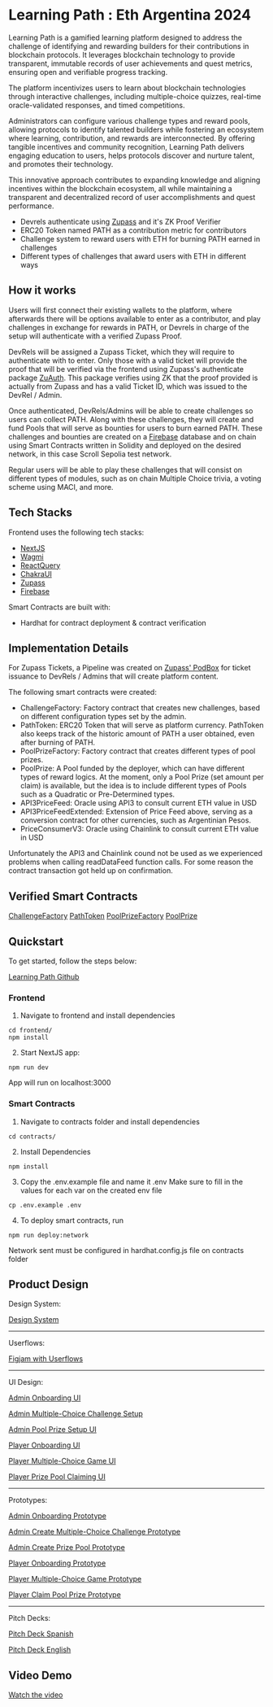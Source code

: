 # Learning Path : Eth Argentina 2024

Learning Path is a gamified learning platform designed to address the challenge of identifying and rewarding builders for their contributions in blockchain protocols. It leverages blockchain technology to provide transparent, immutable records of user achievements and quest metrics, ensuring open and verifiable progress tracking. 

The platform incentivizes users to learn about blockchain technologies through interactive challenges, including multiple-choice quizzes, real-time oracle-validated responses, and timed competitions.

Administrators can configure various challenge types and reward pools, allowing protocols to identify talented builders while fostering an ecosystem where learning, contribution, and rewards are interconnected. By offering tangible incentives and community recognition, Learning Path delivers engaging education to users, helps protocols discover and nurture talent, and promotes their technology. 

This innovative approach contributes to expanding knowledge and aligning incentives within the blockchain ecosystem, all while maintaining a transparent and decentralized record of user accomplishments and quest performance.

- Devrels authenticate using [Zupass](https://github.com/proofcarryingdata/zupass) and it's ZK Proof Verifier
- ERC20 Token named PATH as a contribution metric for contributors
- Challenge system to reward users with ETH for burning PATH earned in challenges
- Different types of challenges that award users with ETH in different ways

## How it works
Users will first connect their existing wallets to the platform, where afterwards there will be options available to enter as a contributor, and play challenges in exchange for rewards in PATH, or Devrels in charge of the setup will authenticate with a verified Zupass Proof.

DevRels will be assigned a Zupass Ticket, which they will require to authenticate with to enter.  Only those with a valid ticket will provide the proof that will be verified via the frontend using Zupass's authenticate package [ZuAuth](https://www.npmjs.com/package/@pcd/zuauth).  This package verifies using ZK that the proof provided is actually from Zupass and has a valid Ticket ID, which was issued to the DevRel / Admin.

Once authenticated, DevRels/Admins will be able to create challenges so users can collect PATH.  Along with these challenges, they will create and fund Pools that will serve as bounties for users to burn earned PATH.  These challenges and bounties are created on a [Firebase](https://firebase.google.com/?gad_source=1&gclid=Cj0KCQjwzby1BhCQARIsAJ_0t5O__fYNyCoSykZQTNw-Df3atjA8nZaehHc_DvAH7GbSS-lquPHAy5caAva9EALw_wcB&gclsrc=aw.ds) database and on chain using Smart Contracts written in Solidity and deployed on the desired network, in this case Scroll Sepolia test network.

Regular users will be able to play these challenges that will consist on different types of modules, such as on chain Multiple Choice trivia, a voting scheme using MACI, and more.

## Tech Stacks
Frontend uses the following tech stacks:
- [NextJS](https://nextjs.org/)
- [Wagmi](https://wagmi.sh/)
- [ReactQuery](https://github.com/TanStack/query#readme)
- [ChakraUI](https://v2.chakra-ui.com/)
- [Zupass](https://github.com/proofcarryingdata/zupass)
- [Firebase](https://firebase.google.com/?gad_source=1&gclid=Cj0KCQjwzby1BhCQARIsAJ_0t5O__fYNyCoSykZQTNw-Df3atjA8nZaehHc_DvAH7GbSS-lquPHAy5caAva9EALw_wcB&gclsrc=aw.ds)

Smart Contracts are built with:
- Hardhat for contract deployment & contract verification
  

## Implementation Details

For Zupass Tickets, a Pipeline was created on [Zupass' PodBox](https://podbox.dev/#/pipelines/) for ticket issuance to DevRels / Admins that will create platform content.

The following smart contracts were created:
- ChallengeFactory: Factory contract that creates new challenges, based on different configuration types set by the admin.
- PathToken: ERC20 Token that will serve as platform currency.  PathToken also keeps track of the historic amount of PATH a user obtained, even after burning of PATH.
- PoolPrizeFactory: Factory contract that creates different types of pool prizes.
- PoolPrize: A Pool funded by the deployer, which can have different types of reward logics.  At the moment, only a Pool Prize (set amount per claim) is available, but the idea is to include different types of Pools such as a Quadratic or Pre-Determined types.
- API3PriceFeed: Oracle using API3 to consult current ETH value in USD
- API3PriceFeedExtended: Extension of Price Feed above, serving as a conversion contract for other currencies, such as Argentinian Pesos.
- PriceConsumerV3: Oracle using Chainlink to consult current ETH value in USD

Unfortunately the API3 and Chainlink cound not be used as we experienced problems when calling readDataFeed function calls.  For some reason the contract transaction got held up on confirmation.

## Verified Smart Contracts
[ChallengeFactory](https://sepolia.scrollscan.com/address/0x06Ec7986362De53Ab9DF64de9b20db22561634AE#code)
[PathToken](https://sepolia.scrollscan.com/address/0x5ff5A1286BE4040419285C15DDC2f2DB8313bF8F#code)
[PoolPrizeFactory](https://sepolia.scrollscan.com/address/0xe8B1361802F8caD3620F2f552b311Cb8f7529CfA#code)
[PoolPrize]()

## Quickstart

To get started, follow the steps below:

[Learning Path Github](https://github.com/BenBarahona/learningpath-hackathon-etharg/)

### Frontend
1. Navigate to frontend and install dependencies

```
cd frontend/
npm install
```

2. Start NextJS app:

```
npm run dev
```

App will run on localhost:3000

### Smart Contracts
1. Navigate to contracts folder and install dependencies

```
cd contracts/
```

2. Install Dependencies

```
npm install
```

3. Copy the .env.example file and name it .env   Make sure to fill in the values for each var on the created env file

```
cp .env.example .env
```

4. To deploy smart contracts, run

```
npm run deploy:network
```

Network sent must be configured in hardhat.config.js file on contracts folder


## Product Design

Design System:

[Design System](https://www.figma.com/design/4Rg80bsDQazHn8cIOsDTZI/Learning-Path---ETH-Argentina-Hackathon?node-id=0-1)

---

Userflows:

[Figjam with Userflows](https://www.figma.com/board/dPwrivH2zdyAk70P2LwChe/Learning-Path---ETH-Argentina-Hackathon?node-id=0-1&t=jIJk3FrLNIz128sr-1)

---

UI Design:

[Admin Onboarding UI](https://www.figma.com/design/4Rg80bsDQazHn8cIOsDTZI/Learning-Path---ETH-Argentina-Hackathon?node-id=139-13339&t=sTGRPpwn1WesAV2o-11)

[Admin Multiple-Choice Challenge Setup](https://www.figma.com/design/4Rg80bsDQazHn8cIOsDTZI/Learning-Path---ETH-Argentina-Hackathon?node-id=56-8882&t=sTGRPpwn1WesAV2o-11)

[Admin Pool Prize Setup UI](https://www.figma.com/design/4Rg80bsDQazHn8cIOsDTZI/Learning-Path---ETH-Argentina-Hackathon?node-id=77-1734&t=sTGRPpwn1WesAV2o-11)

[Player Onboarding UI](https://www.figma.com/design/4Rg80bsDQazHn8cIOsDTZI/Learning-Path---ETH-Argentina-Hackathon?node-id=77-1760&t=sTGRPpwn1WesAV2o-11)

[Player Multiple-Choice Game UI](https://www.figma.com/design/4Rg80bsDQazHn8cIOsDTZI/Learning-Path---ETH-Argentina-Hackathon?node-id=86-9032&t=sTGRPpwn1WesAV2o-11)

[Player Prize Pool Claiming UI](https://www.figma.com/design/4Rg80bsDQazHn8cIOsDTZI/Learning-Path---ETH-Argentina-Hackathon?node-id=86-9928&t=sTGRPpwn1WesAV2o-11)

---

Prototypes:

[Admin Onboarding Prototype](https://www.figma.com/proto/4Rg80bsDQazHn8cIOsDTZI/Learning-Path---ETH-Argentina-Hackathon?page-id=135%3A10052&node-id=135-10185&viewport=591%2C104%2C0.07&t=G7tq3RTPdCKVvHbk-9&scaling=scale-down&content-scaling=fixed&starting-point-node-id=135%3A10185&show-proto-sidebar=1)

[Admin Create Multiple-Choice Challenge Prototype](https://www.figma.com/proto/4Rg80bsDQazHn8cIOsDTZI/Learning-Path---ETH-Argentina-Hackathon?page-id=135%3A10052&node-id=135-10211&viewport=591%2C104%2C0.07&t=G7tq3RTPdCKVvHbk-9&scaling=scale-down&content-scaling=fixed&starting-point-node-id=135%3A10211&show-proto-sidebar=1)

[Admin Create Prize Pool Prototype](https://www.figma.com/proto/4Rg80bsDQazHn8cIOsDTZI/Learning-Path---ETH-Argentina-Hackathon?page-id=135%3A10052&node-id=135-11635&viewport=591%2C104%2C0.07&t=G7tq3RTPdCKVvHbk-9&scaling=scale-down&content-scaling=fixed&starting-point-node-id=135%3A11635&show-proto-sidebar=1)

[Player Onboarding Prototype](https://www.figma.com/proto/4Rg80bsDQazHn8cIOsDTZI/Learning-Path---ETH-Argentina-Hackathon?page-id=139%3A13557&node-id=139-15936&viewport=693%2C107%2C0.07&t=vFTWZEjIcuiwdl2P-9&scaling=scale-down&content-scaling=fixed&starting-point-node-id=139%3A15936&show-proto-sidebar=1)

[Player Multiple-Choice Game Prototype](https://www.figma.com/proto/4Rg80bsDQazHn8cIOsDTZI/Learning-Path---ETH-Argentina-Hackathon?page-id=139%3A13557&node-id=139-16268&viewport=693%2C107%2C0.07&t=vFTWZEjIcuiwdl2P-9&scaling=scale-down&content-scaling=fixed&starting-point-node-id=139%3A16268&show-proto-sidebar=1)

[Player Claim Pool Prize Prototype](https://www.figma.com/proto/4Rg80bsDQazHn8cIOsDTZI/Learning-Path---ETH-Argentina-Hackathon?page-id=139%3A13557&node-id=139-17364&viewport=693%2C107%2C0.07&t=vFTWZEjIcuiwdl2P-9&scaling=scale-down&content-scaling=fixed&starting-point-node-id=139%3A17364&show-proto-sidebar=1)

---

Pitch Decks:

[Pitch Deck Spanish](https://www.figma.com/deck/e5BSYu9Le4UWf2IvRp9gvL/ETH-Argentina-2024-Pitch---ES?node-id=1-32&viewport=-1452%2C-491%2C0.39&t=aRCiA0Zb8CW5za7G-1&scaling=min-zoom&content-scaling=fixed&page-id=0%3A1)

[Pitch Deck English](https://www.figma.com/deck/3kWz9gn6qCPkW8BV86EBtW/ETH-Argentina-2024-Pitch---EN?node-id=1-32&viewport=232%2C19%2C0.41&t=u7aUFjsanm6VDbZy-1&scaling=min-zoom&content-scaling=fixed&page-id=0%3A1)

## Video Demo

[Watch the video]()
